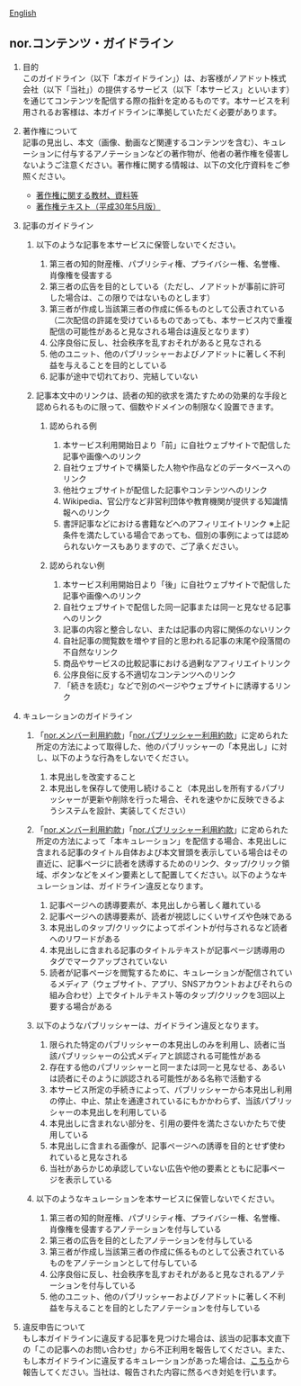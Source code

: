 [English](https://github.com/nordot/otherthancode/blob/master/guidelines_en.md)

## nor.コンテンツ・ガイドライン
1. 目的  
このガイドライン（以下「本ガイドライン」）は、お客様がノアドット株式会社（以下「当社」）の提供するサービス（以下「本サービス」といいます）を通じてコンテンツを配信する際の指針を定めるものです。本サービスを利用されるお客様は、本ガイドラインに準拠していただく必要があります。

1. 著作権について  
記事の見出し、本文（画像、動画など関連するコンテンツを含む）、キュレーションに付与するアノテーションなどの著作物が、他者の著作権を侵害しないようご注意ください。著作権に関する情報は、以下の文化庁資料をご参照ください。
	- [著作権に関する教材、資料等](http://www.bunka.go.jp/seisaku/chosakuken/seidokaisetsu/kyozai.html)
	- [著作権テキスト（平成30年5月版）](http://www.bunka.go.jp/seisaku/chosakuken/seidokaisetsu/pdf/r1392388_01.pdf)

1. 記事のガイドライン
	1. 以下のような記事を本サービスに保管しないでください。
		1. 第三者の知的財産権、パブリシティ権、プライバシー権、名誉権、肖像権を侵害する
		1. 第三者の広告を目的としている（ただし、ノアドットが事前に許可した場合は、この限りではないものとします）
		1. 第三者が作成し当該第三者の作成に係るものとして公表されている（二次配信の許諾を受けているものであっても、本サービス内で重複配信の可能性があると見なされる場合は違反となります）
		1. 公序良俗に反し、社会秩序を乱すおそれがあると見なされる
		1. 他のユニット、他のパブリッシャーおよびノアドットに著しく不利益を与えることを目的としている
		1. 記事が途中で切れており、完結していない

	1. 記事本文中のリンクは、読者の知的欲求を満たすための効果的な手段と認められるものに限って、個数やドメインの制限なく設置できます。
		1. 認められる例
			1. 本サービス利用開始日より「前」に自社ウェブサイトで配信した記事や画像へのリンク
			1. 自社ウェブサイトで構築した人物や作品などのデータベースへのリンク
			1. 他社ウェブサイトが配信した記事やコンテンツへのリンク
			1. Wikipedia、官公庁など非営利団体や教育機関が提供する知識情報へのリンク
			1. 書評記事などにおける書籍などへのアフィリエイトリンク
			※上記条件を満たしている場合であっても、個別の事例によっては認められないケースもありますので、ご了承ください。

		1. 認められない例
			1. 本サービス利用開始日より「後」に自社ウェブサイトで配信した記事や画像へのリンク
			1. 自社ウェブサイトで配信した同一記事または同一と見なせる記事へのリンク
			1. 記事の内容と整合しない、または記事の内容に関係のないリンク
			1. 自社記事の閲覧数を増やす目的と思われる記事の末尾や段落間の不自然なリンク
			1. 商品やサービスの比較記事における過剰なアフィリエイトリンク
			1. 公序良俗に反する不適切なコンテンツへのリンク
			1. 「続きを読む」などで別のページやウェブサイトに誘導するリンク

1. キュレーションのガイドライン
	1. 「[nor.メンバー利用約款](https://github.com/nordot/otherthancode/blob/master/tou_members_ja.md)」「[nor.パブリッシャー利用約款](https://github.com/nordot/otherthancode/blob/master/tou_publishers_ja.md)」に定められた所定の方法によって取得した、他のパブリッシャーの「本見出し」に対し、以下のような行為をしないでください。
		1. 本見出しを改変すること
		1. 本見出しを保存して使用し続けること（本見出しを所有するパブリッシャーが更新や削除を行った場合、それを速やかに反映できるようシステムを設計、実装してください）

	1. 「[nor.メンバー利用約款](https://github.com/nordot/otherthancode/blob/master/tou_members_ja.md)」「[nor.パブリッシャー利用約款](https://github.com/nordot/otherthancode/blob/master/tou_publishers_ja.md)」に定められた所定の方法によって「本キュレーション」を配信する場合、本見出しに含まれる記事のタイトル自体および本文冒頭を表示している場合はその直近に、記事ページに読者を誘導するためのリンク、タップ/クリック領域、ボタンなどをメイン要素として配置してください。以下のようなキュレーションは、ガイドライン違反となります。
		1. 記事ページへの誘導要素が、本見出しから著しく離れている
		1. 記事ページへの誘導要素が、読者が視認しにくいサイズや色味である
		1. 本見出しのタップ/クリックによってポイントが付与されるなど読者へのリワードがある
		1. 本見出しに含まれる記事のタイトルテキストが記事ページ誘導用の<a>タグでマークアップされていない
		1. 読者が記事ページを閲覧するために、キュレーションが配信されているメディア（ウェブサイト、アプリ、SNSアカウントおよびそれらの組み合わせ）上でタイトルテキスト等のタップ/クリックを3回以上要する場合がある

	1. 以下のようなパブリッシャーは、ガイドライン違反となります。
		1. 限られた特定のパブリッシャーの本見出しのみを利用し、読者に当該パブリッシャーの公式メディアと誤認される可能性がある
		1. 存在する他のパブリッシャーと同一または同一と見なせる、あるいは読者にそのように誤認される可能性がある名称で活動する
		1. 本サービス所定の手続きによって、パブリッシャーから本見出し利用の停止、中止、禁止を通達されているにもかかわらず、当該パブリッシャーの本見出しを利用している
		1. 本見出しに含まれない部分を、引用の要件を満たさないかたちで使用している
		1. 本見出しに含まれる画像が、記事ページへの誘導を目的とせず使われていると見なされる
		1. 当社があらかじめ承認していない広告や他の要素とともに記事ページを表示している

	1. 以下のようなキュレーションを本サービスに保管しないでください。
		1. 第三者の知的財産権、パブリシティ権、プライバシー権、名誉権、肖像権を侵害するアノテーションを付与している
		1. 第三者の広告を目的としたアノテーションを付与している
		1. 第三者が作成し当該第三者の作成に係るものとして公表されているものをアノテーションとして付与している
		1. 公序良俗に反し、社会秩序を乱すおそれがあると見なされるアノテーションを付与している
		1. 他のユニット、他のパブリッシャーおよびノアドットに著しく不利益を与えることを目的としたアノテーションを付与している

1. 違反申告について  
もし本ガイドラインに違反する記事を見つけた場合は、該当の記事本文直下の「この記事へのお問い合わせ」から不正利用を報告してください。また、もし本ガイドラインに違反するキュレーションがあった場合は、[こちら](https://cms.nordot.jp/inquiry/corp?topic=report)から報告してください。当社は、報告された内容に然るべき対処を行います。
